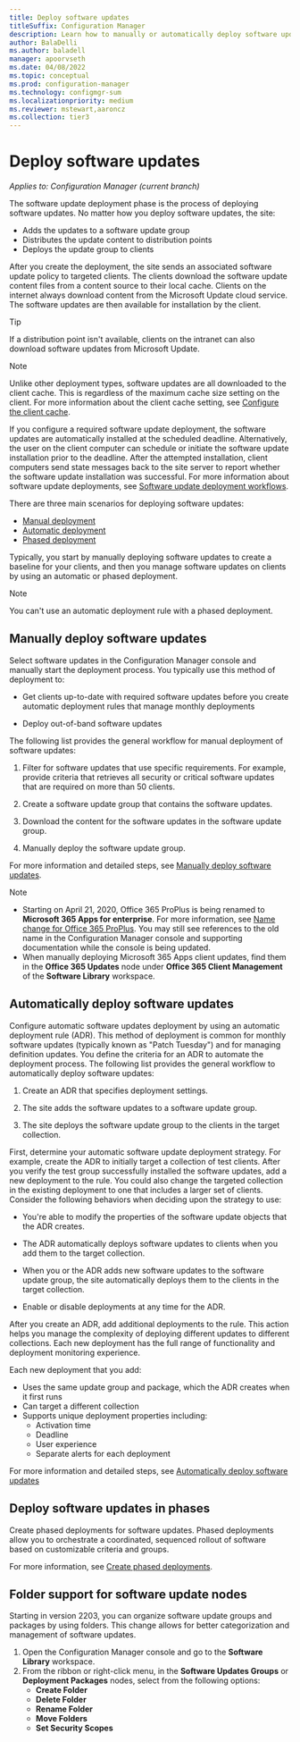 ```yaml
---
title: Deploy software updates
titleSuffix: Configuration Manager
description: Learn how to manually or automatically deploy software updates in the Configuration Manager console.
author: BalaDelli
ms.author: baladell
manager: apoorvseth
ms.date: 04/08/2022
ms.topic: conceptual
ms.prod: configuration-manager
ms.technology: configmgr-sum
ms.localizationpriority: medium
ms.reviewer: mstewart,aaroncz 
ms.collection: tier3
---
```


# Deploy software updates  

*Applies to: Configuration Manager (current branch)*

The software update deployment phase is the process of deploying software updates. No matter how you deploy software updates, the site:
- Adds the updates to a software update group
- Distributes the update content to distribution points
- Deploys the update group to clients  

After you create the deployment, the site sends an associated software update policy to targeted clients. The clients download the software update content files from a content source to their local cache. Clients on the internet always download content from the Microsoft Update cloud service. The software updates are then available for installation by the client.   

> [!Tip]  
>  If a distribution point isn't available, clients on the intranet can also download software updates from Microsoft Update.  

> [!NOTE]  
>  Unlike other deployment types, software updates are all downloaded to the client cache. This is regardless of the maximum cache size setting on the client. For more information about the client cache setting, see [Configure the client cache](../../core/clients/manage/configure-client-cache.md).

If you configure a required software update deployment, the software updates are automatically installed at the scheduled deadline. Alternatively, the user on the client computer can schedule or initiate the software update installation prior to the deadline. After the attempted installation, client computers send state messages back to the site server to report whether the software update installation was successful. For more information about software update deployments, see [Software update deployment workflows](../understand/software-updates-introduction.md#BKMK_DeploymentWorkflows).  

There are three main scenarios for deploying software updates: 
- [Manual deployment](#BKMK_ManualDeployment)  
- [Automatic deployment](#bkmk_auto)  
- [Phased deployment](#bkmk_phased)  

Typically, you start by manually deploying software updates to create a baseline for your clients, and then you manage software updates on clients by using an automatic or phased deployment.  

> [!Note]  
> You can't use an automatic deployment rule with a phased deployment.



## <a name="BKMK_ManualDeployment"></a> Manually deploy software updates
Select software updates in the Configuration Manager console and manually start the deployment process. You typically use this method of deployment to:  

- Get clients up-to-date with required software updates before you create automatic deployment rules that manage monthly deployments  

- Deploy out-of-band software updates  


The following list provides the general workflow for manual deployment of software updates:  

1. Filter for software updates that use specific requirements. For example, provide criteria that retrieves all security or critical software updates that are required on more than 50 clients.  

2. Create a software update group that contains the software updates.  

3. Download the content for the software updates in the software update group.  

4. Manually deploy the software update group.  

For more information and detailed steps, see [Manually deploy software updates](manually-deploy-software-updates.md).

> [!Note]
> - Starting on April 21, 2020, Office 365 ProPlus is being renamed to **Microsoft 365 Apps for enterprise**. For more information, see [Name change for Office 365 ProPlus](/deployoffice/name-change). You may still see references to the old name in the Configuration Manager console and supporting documentation while the console is being updated.
> - When manually deploying Microsoft 365 Apps client updates, find them in the **Office 365 Updates** node under **Office 365 Client Management** of the **Software Library** workspace. 

## <a name="bkmk_auto"></a> Automatically deploy software updates

Configure automatic software updates deployment by using an automatic deployment rule (ADR). This method of deployment is common for monthly software updates (typically known as "Patch Tuesday") and for managing definition updates. You define the criteria for an ADR to automate the deployment process. The following list provides the general workflow to automatically deploy software updates:  

1.  Create an ADR that specifies deployment settings.  

2.  The site adds the software updates to a software update group.  

3.  The site deploys the software update group to the clients in the target collection.  

First, determine your automatic software update deployment strategy. For example, create the ADR to initially target a collection of test clients. After you verify the test group successfully installed the software updates, add a new deployment to the rule. You could also change the targeted collection in the existing deployment to one that includes a larger set of clients. Consider the following behaviors when deciding upon the strategy to use:  

- You're able to modify the properties of the software update objects that the ADR creates.   

- The ADR automatically deploys software updates to clients when you add them to the target collection.  

- When you or the ADR adds new software updates to the software update group, the site automatically deploys them to the clients in the target collection.  

- Enable or disable deployments at any time for the ADR.  


After you create an ADR, add additional deployments to the rule. This action helps you manage the complexity of deploying different updates to different collections. Each new deployment has the full range of functionality and deployment monitoring experience.  

Each new deployment that you add:  

- Uses the same update group and package, which the ADR creates when it first runs  
- Can target a different collection  
- Supports unique deployment properties including:  
  -   Activation time  
  -   Deadline  
  -   User experience  
  -   Separate alerts for each deployment  


For more information and detailed steps, see [Automatically deploy software updates](automatically-deploy-software-updates.md)



## <a name="bkmk_phased"></a> Deploy software updates in phases

<!--1358146-->
Create phased deployments for software updates. Phased deployments allow you to orchestrate a coordinated, sequenced rollout of software based on customizable criteria and groups.

For more information, see [Create phased deployments](../../osd/deploy-use/create-phased-deployment-for-task-sequence.md?toc=/mem/configmgr/sum/toc.json&bc=/mem/configmgr/sum/breadcrumb/toc.json).


## <a name="bkmk_folder"></a> Folder support for software update nodes
<!--3601129-->

Starting in version 2203, you can organize software update groups and packages by using folders. This change allows for better categorization and management of software updates.

1. Open the Configuration Manager console and go to the **Software Library** workspace.
1. From the ribbon or right-click menu, in the **Software Updates Groups** or **Deployment Packages** nodes, select from the following options:
   - **Create Folder**
   - **Delete Folder**
   - **Rename Folder**
   - **Move Folders**
   - **Set Security Scopes**
